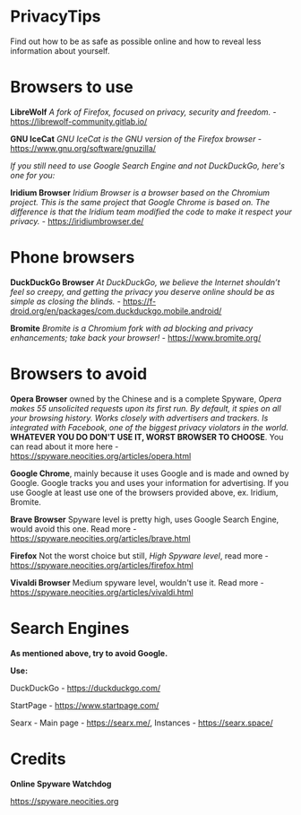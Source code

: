 # PrivacyTips

Find out how to be as safe as possible online and how to reveal less information about yourself.

# Browsers to use

**LibreWolf** *A fork of Firefox, focused on privacy, security and freedom.* - https://librewolf-community.gitlab.io/

**GNU IceCat** *GNU IceCat is the GNU version of the Firefox browser* - https://www.gnu.org/software/gnuzilla/

*If you still need to use Google Search Engine and not DuckDuckGo, here's one for you:*

**Iridium Browser** *Iridium Browser is a browser based on the Chromium project. This is the same project that Google Chrome is based on. The difference is that the Iridium team modified the code to make it respect your privacy.* - https://iridiumbrowser.de/

# Phone browsers

**DuckDuckGo Browser** *At DuckDuckGo, we believe the Internet shouldn’t feel so creepy, and getting the privacy you deserve online should be as simple as closing the blinds.* - https://f-droid.org/en/packages/com.duckduckgo.mobile.android/

**Bromite** *Bromite is a Chromium fork with ad blocking and privacy enhancements; take back your browser!* - https://www.bromite.org/

# Browsers to avoid

**Opera Browser** owned by the Chinese and is a complete Spyware, *Opera makes 55 unsolicited requests upon its first run. By default, it spies on all your browsing history. Works closely with advertisers and trackers. Is integrated with Facebook, one of the biggest privacy violators in the world.* **WHATEVER YOU DO DON'T USE IT, WORST BROWSER TO CHOOSE**. You can read about it more here - https://spyware.neocities.org/articles/opera.html

**Google Chrome**, mainly because it uses Google and is made and owned by Google. Google tracks you and uses your information for advertising. If you use Google at least use one of the browsers provided above, ex. Iridium, Bromite.

**Brave Browser** Spyware level is pretty high, uses Google Search Engine, would avoid this one. Read more - https://spyware.neocities.org/articles/brave.html

**Firefox** Not the worst choice but still, *High Spyware level*, read more - https://spyware.neocities.org/articles/firefox.html

**Vivaldi Browser** Medium spyware level, wouldn't use it. Read more - https://spyware.neocities.org/articles/vivaldi.html

# Search Engines

**As mentioned above, try to avoid Google.**

**Use:**

DuckDuckGo - https://duckduckgo.com/

StartPage - https://www.startpage.com/

Searx - Main page - https://searx.me/, Instances - https://searx.space/ 

# Credits

**Online Spyware Watchdog**

https://spyware.neocities.org
